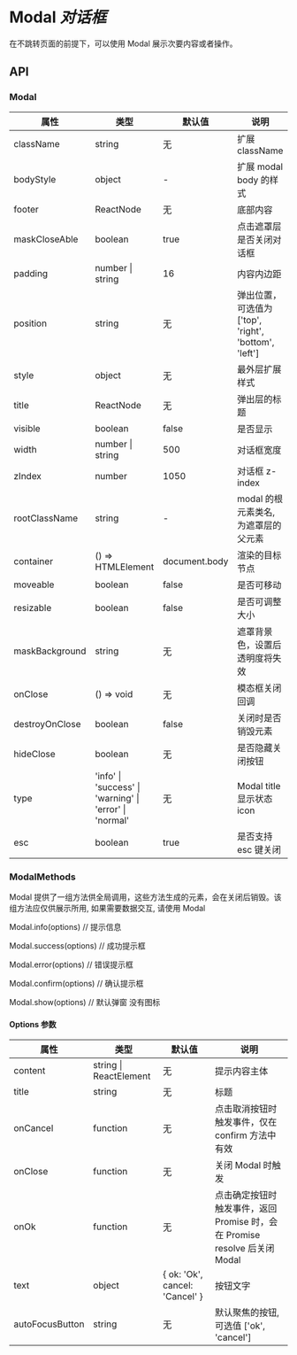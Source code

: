 # Modal _对话框_

在不跳转页面的前提下，可以使用 Modal 展示次要内容或者操作。

<example />

## API

### Modal

| 属性           | 类型                                                    | 默认值        | 说明                                                   |
| -------------- | ------------------------------------------------------- | ------------- | ------------------------------------------------------ |
| className      | string                                                  | 无            | 扩展 className                                         |
| bodyStyle      | object                                                  | -             | 扩展 modal body 的样式                                 |
| footer         | ReactNode                                               | 无            | 底部内容                                               |
| maskCloseAble  | boolean                                                 | true          | 点击遮罩层是否关闭对话框                               |
| padding        | number \| string                                        | 16            | 内容内边距                                             |
| position       | string                                                  | 无            | 弹出位置，可选值为 \['top', 'right', 'bottom', 'left'] |
| style          | object                                                  | 无            | 最外层扩展样式                                         |
| title          | ReactNode                                               | 无            | 弹出层的标题                                           |
| visible        | boolean                                                 | false         | 是否显示                                               |
| width          | number \| string                                        | 500           | 对话框宽度                                             |
| zIndex         | number                                                  | 1050          | 对话框 z-index                                         |
| rootClassName  | string                                                  | -             | modal 的根元素类名, 为遮罩层的父元素                   |
| container      | () => HTMLElement                                       | document.body | 渲染的目标节点                                         |
| moveable       | boolean                                                 | false         | 是否可移动                                             |
| resizable      | boolean                                                 | false         | 是否可调整大小                                         |
| maskBackground | string                                                  | 无            | 遮罩背景色，设置后透明度将失效                         |
| onClose        | () => void                                              | 无            | 模态框关闭回调                                         |
| destroyOnClose | boolean                                                 | false         | 关闭时是否销毁元素                                     |
| hideClose      | boolean                                                 | 无            | 是否隐藏关闭按钮                                       |
| type           | 'info' \| 'success' \| 'warning' \| 'error' \| 'normal' | 无            | Modal title 显示状态 icon                              |
| esc            | boolean                                                 | true          | 是否支持 esc 键关闭                                    |

### ModalMethods

Modal 提供了一组方法供全局调用，这些方法生成的元素，会在关闭后销毁。该组方法应仅供展示所用, 如果需要数据交互, 请使用 Modal

Modal.info(options) // 提示信息

Modal.success(options) // 成功提示框

Modal.error(options) // 错误提示框

Modal.confirm(options) // 确认提示框

Modal.show(options) // 默认弹窗 没有图标

#### Options 参数

| 属性            | 类型                   | 默认值                         | 说明                                                                       |
| --------------- | ---------------------- | ------------------------------ | -------------------------------------------------------------------------- |
| content         | string \| ReactElement | 无                             | 提示内容主体                                                               |
| title           | string                 | 无                             | 标题                                                                       |
| onCancel        | function               | 无                             | 点击取消按钮时触发事件，仅在 confirm 方法中有效                            |
| onClose         | function               | 无                             | 关闭 Modal 时触发                                                          |
| onOk            | function               | 无                             | 点击确定按钮时触发事件，返回 Promise 时，会在 Promise resolve 后关闭 Modal |
| text            | object                 | { ok: 'Ok', cancel: 'Cancel' } | 按钮文字                                                                   |
| autoFocusButton | string                 | 无                             | 默认聚焦的按钮, 可选值 \['ok', 'cancel']                                   |
